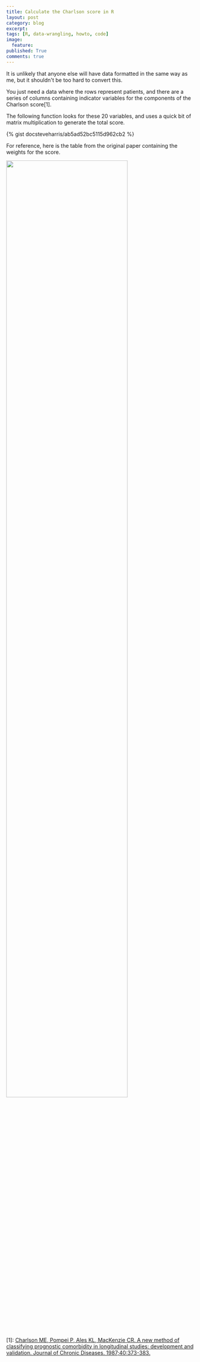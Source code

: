 ```yaml
---
title: Calculate the Charlson score in R
layout: post
category: blog
excerpt:
tags: [R, data-wrangling, howto, code]
image:
  feature:
published: True
comments: true
---
```


It is unlikely that anyone else will have data formatted in the same way as me, but it shouldn't be too hard to convert this.

You just need a data where the rows represent patients, and there are a series of columns containing indicator variables for the components of the Charlson score[1].

The following function looks for these 20 variables, and uses a quick bit of matrix multiplication to generate the total score.

{% gist docsteveharris/ab5ad52bc5115d962cb2 %}

For reference, here is the table from the original paper containing the weights for the score.

<!-- use raw html so you can set the width -->

<img src = {filename}/images/141127_charlson_score.png style="width: 80%"/>


[1]: [Charlson ME, Pompei P, Ales KL, MacKenzie CR. A new method of classifying prognostic comorbidity in longitudinal studies: development and validation. Journal of Chronic Diseases. 1987;40:373-383.
](http://www.ncbi.nlm.nih.gov/entrez/query.fcgi?db=pubmed&amp;cmd=Retrieve&amp;dopt=AbstractPlus&amp;list_uids=3558716)